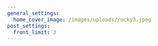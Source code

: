 ```yaml
---
general_settings:
  home_cover_image: /images/uploads/rocky3.jpeg
post_settings:
  front_limit: 3
---
```

